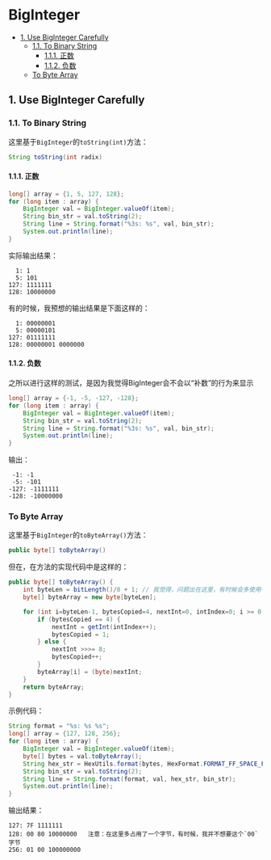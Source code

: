 # BigInteger

<!-- TOC -->

- [1. Use BigInteger Carefully](#1-use-biginteger-carefully)
  - [1.1. To Binary String](#11-to-binary-string)
    - [1.1.1. 正数](#111-%e6%ad%a3%e6%95%b0)
    - [1.1.2. 负数](#112-%e8%b4%9f%e6%95%b0)
  - [To Byte Array](#to-byte-array)

<!-- /TOC -->

## 1. Use BigInteger Carefully

### 1.1. To Binary String

这里基于`BigInteger`的`toString(int)`方法：

```java
String toString(int radix)
```

#### 1.1.1. 正数

```java
long[] array = {1, 5, 127, 128};
for (long item : array) {
    BigInteger val = BigInteger.valueOf(item);
    String bin_str = val.toString(2);
    String line = String.format("%3s: %s", val, bin_str);
    System.out.println(line);
}
```

实际输出结果：

```text
  1: 1
  5: 101
127: 1111111
128: 10000000
```

有的时候，我预想的输出结果是下面这样的：

```text
  1: 00000001
  5: 00000101
127: 01111111
128: 00000001 0000000
```

#### 1.1.2. 负数

之所以进行这样的测试，是因为我觉得BigInteger会不会以“补数”的行为来显示

```java
long[] array = {-1, -5, -127, -128};
for (long item : array) {
    BigInteger val = BigInteger.valueOf(item);
    String bin_str = val.toString(2);
    String line = String.format("%3s: %s", val, bin_str);
    System.out.println(line);
}
```

输出：

```text
 -1: -1
 -5: -101
-127: -1111111
-128: -10000000
```

### To Byte Array

这里基于`BigInteger`的`toByteArray()`方法：

```java
public byte[] toByteArray()
```

但在，在方法的实现代码中是这样的：

```java
public byte[] toByteArray() {
    int byteLen = bitLength()/8 + 1; // 我觉得，问题出在这里，有时候会多使用一个字节
    byte[] byteArray = new byte[byteLen];

    for (int i=byteLen-1, bytesCopied=4, nextInt=0, intIndex=0; i >= 0; i--) {
        if (bytesCopied == 4) {
            nextInt = getInt(intIndex++);
            bytesCopied = 1;
        } else {
            nextInt >>>= 8;
            bytesCopied++;
        }
        byteArray[i] = (byte)nextInt;
    }
    return byteArray;
}
```

示例代码：

```java
String format = "%s: %s %s";
long[] array = {127, 128, 256};
for (long item : array) {
    BigInteger val = BigInteger.valueOf(item);
    byte[] bytes = val.toByteArray();
    String hex_str = HexUtils.format(bytes, HexFormat.FORMAT_FF_SPACE_FF);
    String bin_str = val.toString(2);
    String line = String.format(format, val, hex_str, bin_str);
    System.out.println(line);
}
```

输出结果：

```text
127: 7F 1111111
128: 00 80 10000000   注意：在这里多占用了一个字节，有时候，我并不想要这个`00`字节
256: 01 00 100000000
```

